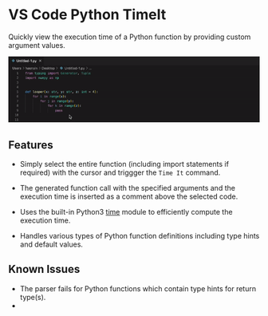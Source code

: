 # VS Code Python TimeIt

Quickly view the execution time of a Python function by providing custom argument values.

<p align="center">
<img src="images/demo_time.gif" alt="Demo"/>
</p>

## Features

* Simply select the entire function (including import statements if required) with the cursor and triggger the `Time It` command. 

* The generated function call with the specified arguments and the execution time is inserted as a comment above the selected code.

* Uses the built-in Python3 [time](https://docs.python.org/3/library/time.html) module to efficiently compute the execution time.

* Handles various types of Python function definitions including type hints and default values.

## Known Issues

* The parser fails for Python functions which contain type hints for return type(s).
* 
